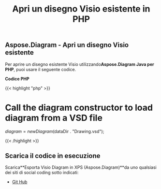 ﻿---
title: Apri un disegno Visio esistente in PHP
type: docs
weight: 90
url: /it/java/open-an-existing-visio-drawing-in-php/
---
## **Aspose.Diagram - Apri un disegno Visio esistente**
 Per aprire un disegno esistente Visio utilizzando**Aspose.Diagram Java per PHP**, puoi usare il seguente codice.

**Codice PHP**

{{< highlight "php" >}}

 # Call the diagram constructor to load diagram from a VSD file

$diagram = new Diagram($dataDir . "Drawing.vsd");

{{< /highlight >}}
## **Scarica il codice in esecuzione**
 Scarica**Esporta Visio Diagram in XPS (Aspose.Diagram)**da uno qualsiasi dei siti di social coding sotto indicati:

- [Git Hub](https://github.com/asposediagram/Aspose.Diagram-for-Java/blob/master/Plugins/Aspose_Diagram_Java_for_PHP/src/aspose/diagram/LoadingSavingandConverting/OpenanExistingVisioDrawing.php)
